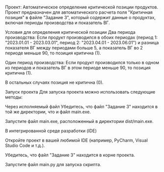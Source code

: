 Проект: Автоматическое определение критической позиции продуктов.
Проект предназначен для автоматического расчета поля "Критичная позиция" в файле "Задание 3", который содержит данные о продуктах, включая периоды производства и показатель ВГ.

Условия для определения критической позиции
Два периода производства: Если продукт производился в обоих периодах (период 1: "2023.01.01 - 2023.03.01", период 2: "2023.04.01 - 2023.06.01") и 
разница показателя ВГ между периодами больше 5, а показатель ВГ во 2 периоде меньше 90, то позиция критична (1).

Один период производства: Если продукт производился только в одном из периодов и показатель ВГ в этом периоде меньше 90, то позиция критична (1).

В остальных случаях позиция не критична (0).

Запуск проекта
Для запуска проекта можно использовать следующие методы:

Через исполняемый файл
Убедитесь, что файл "Задание 3" находится в той же директории, что и файл main.exe.

Запустите файл main.exe, расположенный в директории dist/main.exe.

В интегрированной среде разработки (IDE)

Откройте проект в вашей любимой IDE (например, PyCharm, Visual Studio Code и т.д.).

Убедитесь, что файл "Задание 3" находится в корне проекта.

Запустите файл main.py для запуска скрипта.
